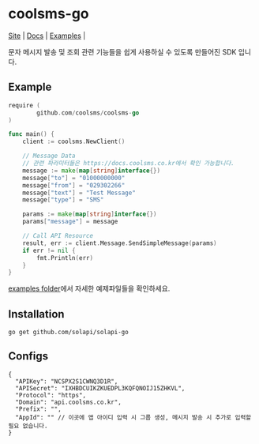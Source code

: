 # coolsms-go

[Site](https://www.coolsms.co.kr/) |
[Docs](https://docs.coolsms.co.kr/) |
[Examples](https://github.com/coolsms/coolsms-go/tree/master/_examples) |

문자 메시지 발송 및 조회 관련 기능들을 쉽게 사용하실 수 있도록 만들어진 SDK 입니다.

## Example

```go
require (
        github.com/coolsms/coolsms-go
)

func main() {
	client := coolsms.NewClient()

	// Message Data
	// 관련 파라미터들은 https://docs.coolsms.co.kr에서 확인 가능합니다.
	message := make(map[string]interface{})
	message["to"] = "01000000000"
	message["from"] = "029302266"
	message["text"] = "Test Message"
	message["type"] = "SMS"

	params := make(map[string]interface{})
	params["message"] = message

	// Call API Resource
	result, err := client.Message.SendSimpleMessage(params)
	if err != nil {
		fmt.Println(err)
	}
}
```

[examples folder](https://github.com/coolsms/coolsms-go/tree/master/_examples)에서 자세한 예제파일들을 확인하세요.

## Installation

```
go get github.com/solapi/solapi-go
```

## Configs

```
{
  "APIKey": "NCSPX2S1CWNQ3D1R",
  "APISecret": "IXHBDCUIKZKUEDPL3KQFQNOIJ15ZHKVL",
  "Protocol": "https",
  "Domain": "api.coolsms.co.kr",
  "Prefix": "",
  "AppId": "" // 이곳에 앱 아이디 입력 시 그룹 생성, 메시지 발송 시 추가로 입력할 필요 없습니다.
}
```
